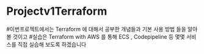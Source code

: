 # Projectv1Terraform
#이번프로젝트에서는 Terraform 에 대해서 공부한 개념들과 기본 사용 방법 들을 알아볼 것이고
#실습은 Terraform with AWS 를 통해 ECS , Codepipeline 등 몇몇 서비스를 직접 실습해 보도록 하겠습니다
